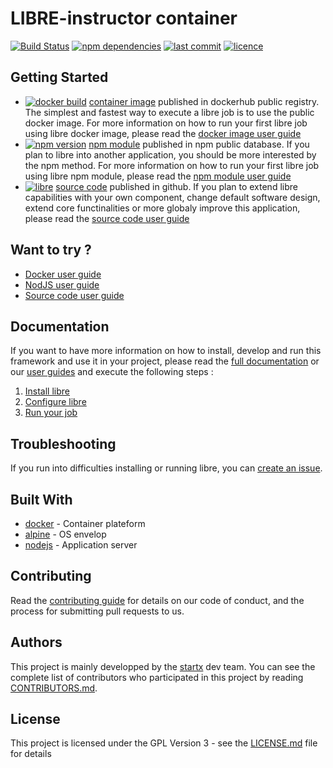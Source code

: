 # LIBRE-instructor container

[![Build Status](https://travis-ci.org/startxfr/startxTools.svg?branch=cl)](https://travis-ci.org/startxfr/startxTools) [![npm dependencies](https://david-dm.org/startxfr/startxTools.svg)](https://www.npmjs.com/package/libre) [![last commit](https://img.shields.io/github/last-commit/startxfr/startxTools.svg)](https://github.com/startxfr/startxTools) [![licence](https://img.shields.io/github/license/startxfr/startxTools.svg)](https://github.com/startxfr/startxTools) 

## Getting Started

- [![docker build](https://img.shields.io/docker/build/startx/libre.svg)](https://hub.docker.com/r/startx/libre/) [container image](https://hub.docker.com/r/startx/libre) published in dockerhub public registry. The simplest and fastest way to execute a libre job is to use the public docker image. For more information on how to run your first libre job using libre docker image, please read the [docker image user guide](https://github.com/startxfr/startxTools/tree/cl/docs/guides/USE_docker.md)
- [![npm version](https://badge.fury.io/js/libre.svg)](https://www.npmjs.com/package/libre) [npm module](https://www.npmjs.com/package/libre) published in npm public database. If you plan to libre into another application, you should be more interested by the npm method. For more information on how to run your first libre job using libre npm module, please read the [npm module user guide](https://github.com/startxfr/startxTools/tree/cl/docs/guides/USE_npm.md)
- [![libre](https://img.shields.io/badge/latest-v0.1.9-blue.svg)](https://github.com/startxfr/startxTools) [source code](https://github.com/startxfr/startxTools/tree/dev) published in github. If you plan to extend libre capabilities with your own component, change default software design, extend core functinalities or more globaly improve this application, please read the [source code user guide](https://github.com/startxfr/startxTools/tree/cl/docs/guides/USE_source.md)

## Want to try ?

- [Docker user guide](https://github.com/startxfr/startxTools/tree/cl/docs/guides/USE_docker.md)
- [NodJS user guide](https://github.com/startxfr/startxTools/tree/cl/docs/guides/USE_npm.md)
- [Source code user guide](https://github.com/startxfr/startxTools/tree/cl/docs/guides/USE_source.md)

## Documentation

If you want to have more information on how to install, develop and run this framework and use it in your project, please read the [full documentation](https://github.com/startxfr/startxTools/tree/cl/docs/README.md) or our [user guides](https://github.com/startxfr/startxTools/tree/cl/docs/guides/README.md) and execute the following steps :
1. [Install libre](https://github.com/startxfr/startxTools/tree/cl/docs/guides/1.Install.md)
2. [Configure libre](https://github.com/startxfr/startxTools/tree/cl/docs/guides/2.Configure.md)
3. [Run your job](https://github.com/startxfr/startxTools/tree/cl/docs/guides/3.Run.md)

## Troubleshooting

If you run into difficulties installing or running libre, you can [create an issue](https://github.com/startxfr/startxTools/issues/new).

## Built With

* [docker](https://www.docker.com/) - Container plateform
* [alpine](https://alpinelinux.org/) - OS envelop
* [nodejs](https://nodejs.org) - Application server

## Contributing

Read the [contributing guide](../../CONTRIBUTING.md) for details on our code of conduct, and the process for submitting pull requests to us.

## Authors

This project is mainly developped by the [startx](https://www.startx.fr) dev team. You can see the complete list of contributors who participated in this project by reading [CONTRIBUTORS.md](https://github.com/startxfr/startxTools/tree/cl/docs/CONTRIBUTORS.md).

## License

This project is licensed under the GPL Version 3 - see the [LICENSE.md](https://github.com/startxfr/startxTools/tree/cl/docs/LICENSE.md) file for details

